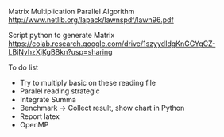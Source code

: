 Matrix Multiplication Parallel Algorithm
http://www.netlib.org/lapack/lawnspdf/lawn96.pdf

Script python to generate Matrix
https://colab.research.google.com/drive/1szyydIdgKnGGYgCZ-LBjNvhzXjKgBBkn?usp=sharing

To do list
- Try to multiply basic on these reading file
- Paralel reading strategic
- Integrate Summa 
- Benchmark -> Collect result, show chart in Python
- Report latex
- OpenMP
